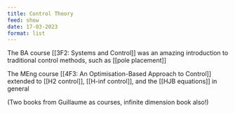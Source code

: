 ```yaml
---
title: Control Theory
feed: show
date: 17-03-2023
format: list
---
```



The BA course [[3F2: Systems and Control]] was an amazing introduction to traditional control methods, such as [[pole placement]]

The MEng course [[4F3: An Optimisation-Based Approach to Control]] extended to [[H2 control]], [[H-inf control]], and the [[HJB equations]] in general

(Two books from Guillaume as courses, infinite dimension book also!)